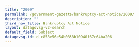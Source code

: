 ```yaml
---
title: "2009"
permalink: /government-gazette/bankruptcy-act-notice/2009/
description: ""
third_nav_title: Bankruptcy Act Notice
layout: datagovsg-v2-search
default_field: Subject
datagovsg-id: d_c858e56e54b0338b10940f67c64ba206
---
```

